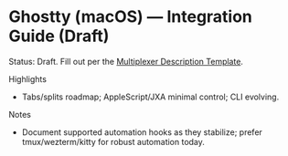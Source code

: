 # Ghostty (macOS) — Integration Guide (Draft)

Status: Draft. Fill out per the [Multiplexer Description Template](Multiplexer%20Description%20Template.md).

Highlights

- Tabs/splits roadmap; AppleScript/JXA minimal control; CLI evolving.

Notes

- Document supported automation hooks as they stabilize; prefer tmux/wezterm/kitty for robust automation today.
